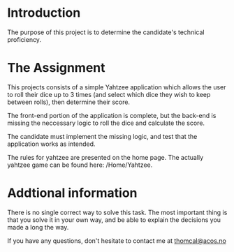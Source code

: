 # Introduction 
The purpose of this project is to determine the candidate's technical proficiency. 

# The Assignment

This projects consists of a simple Yahtzee application which allows the user to roll their dice up to 3 times (and select which dice they wish to keep between rolls), then determine their score. 

The front-end portion of the application is complete, but the back-end is missing the neccessary logic to roll the dice and calculate the score. 

The candidate must implement the missing logic, and test that the application works as intended.

The rules for yahtzee are presented on the home page. The actually yahtzee game can be found here: /Home/Yahtzee.

# Addtional information

There is no single correct way to solve this task. The most important thing is that you solve it in your own way, and be able to explain the decisions you made a long the way.

If you have any questions, don't hesitate to contact me at thomcal@acos.no